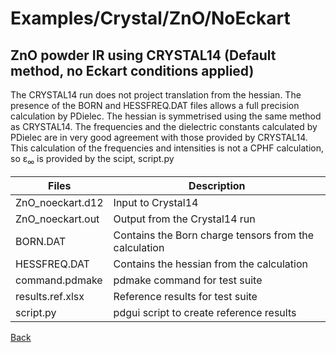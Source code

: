 # Examples/Crystal/ZnO/NoEckart
## ZnO powder IR using CRYSTAL14 (Default method, no Eckart conditions applied)

The CRYSTAL14 run does not project translation from  the hessian.
The presence of the BORN and HESSFREQ.DAT files allows a full precision calculation by PDielec.
The hessian is symmetrised using the same method as CRYSTAL14.
The frequencies and the dielectric constants calculated by PDielec are in very good agreement with those provided by CRYSTAL14.
This calculation of the frequencies and intensities is not a CPHF calculation, so ε<sub>∞</sub> is provided by the scipt, script.py

 | Files               | Description                   |
 | ------------------- | ----------------------------- |
 | ZnO_noeckart.d12    | Input to Crystal14 |
 | ZnO_noeckart.out    | Output from the Crystal14 run |
 | BORN.DAT            | Contains the Born charge tensors from the calculation |
 | HESSFREQ.DAT        | Contains the hessian from the calculation |
 | command.pdmake      | pdmake command for test suite |
 | results.ref.xlsx    | Reference results for test suite |
 | script.py           | pdgui script to create reference results |

[Back](..)
